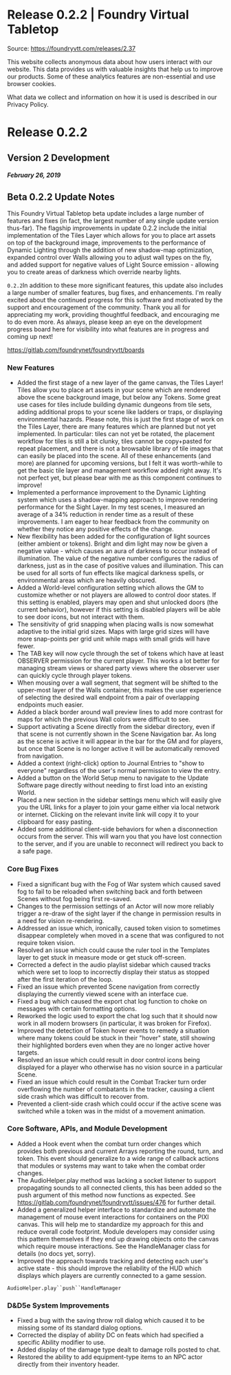 # Release 0.2.2 | Foundry Virtual Tabletop

Source: https://foundryvtt.com/releases/2.37

This website collects anonymous data about how users interact with our website. This data provides us with 
        valuable insights that help us to improve our products. Some of these analytics features are non-essential 
        and use browser cookies.

What data we collect and information on how it is used is described in our 
        Privacy Policy.


# Release 0.2.2


## Version 2 Development


##### February 26, 2019


## Beta 0.2.2 Update Notes

This Foundry Virtual Tabletop beta update includes a large number of features and fixes (in fact, the largest number of any single update version thus-far). The flagship improvements in update 0.2.2 include the initial implementation of the Tiles Layer which allows for you to place art assets on top of the background image, improvements to the performance of Dynamic Lighting through the addition of new shadow-map optimization, expanded control over Walls allowing you to adjust wall types on the fly, and added support for negative values of Light Source emission - allowing you to create areas of darkness which override nearby lights.

`0.2.2`In addition to these more significant features, this update also includes a large number of smaller features, bug fixes, and enhancements. I'm really excited about the continued progress for this software and motivated by the support and encouragement of the community. Thank you all for appreciating my work, providing thoughtful feedback, and encouraging me to do even more. As always, please keep an eye on the development progress board here for visibility into what features are in progress and coming up next!

https://gitlab.com/foundrynet/foundryvtt/boards


### New Features

- Added the first stage of a new layer of the game canvas, the Tiles Layer! Tiles allow you to place art assets in your scene which are rendered above the scene background image, but below any Tokens. Some great use cases for tiles include building dynamic dungeons from tile sets, adding additional props to your scene like ladders or traps, or displaying environmental hazards. Please note, this is just the first stage of work on the Tiles Layer, there are many features which are planned but not yet implemented. In particular: tiles can not yet be rotated, the placement workflow for tiles is still a bit clunky, tiles cannot be copy+pasted for repeat placement, and there is not a browsable library of tile images that can easily be placed into the scene. All of these enhancements (and more) are planned for upcoming versions, but I felt it was worth-while to get the basic tile layer and management workflow added right away. It's not perfect yet, but please bear with me as this component continues to improve!
- Implemented a performance improvement to the Dynamic Lighting system which uses a shadow-mapping approach to improve rendering performance for the Sight Layer. In my test scenes, I measured an average of a 34% reduction in render time as a result of these improvements. I am eager to hear feedback from the community on whether they notice any positive effects of the change.
- New flexibility has been added for the configuration of light sources (either ambient or tokens). Bright and dim light may now be given a negative value - which causes an aura of darkness to occur instead of illumination. The value of the negative number configures the radius of darkness, just as in the case of positive values and illumination. This can be used for all sorts of fun effects like magical darkness spells, or environmental areas which are heavily obscured.
- Added a World-level configuration setting which allows the GM to customize whether or not players are allowed to control door states. If this setting is enabled, players may open and shut unlocked doors (the current behavior), however if this setting is disabled players will be able to see door icons, but not interact with them.
- The sensitivity of grid snapping when placing walls is now somewhat adaptive to the initial grid sizes. Maps with large grid sizes will have more snap-points per grid unit while maps with small grids will have fewer.
- The TAB key will now cycle through the set of tokens which have at least OBSERVER permission for the current player. This works a lot better for managing stream views or shared party views where the observer user can quickly cycle through player tokens.
- When mousing over a wall segment, that segment will be shifted to the upper-most layer of the Walls container, this makes the user experience of selecting the desired wall endpoint from a pair of overlapping endpoints much easier.
- Added a black border around wall preview lines to add more contrast for maps for which the previous Wall colors were difficult to see.
- Support activating a Scene directly from the sidebar directory, even if that scene is not currently shown in the Scene Navigation bar. As long as the scene is active it will appear in the bar for the GM and for players, but once that Scene is no longer active it will be automatically removed from navigation.
- Added a context (right-click) option to Journal Entries to "show to everyone" regardless of the user's normal permission to view the entry.
- Added a button on the World Setup menu to navigate to the Update Software page directly without needing to first load into an existing World.
- Placed a new section in the sidebar settings menu which will easily give you the URL links for a player to join your game either via local network or internet. Clicking on the relevant invite link will copy it to your clipboard for easy pasting.
- Added some additional client-side behaviors for when a disconnection occurs from the server. This will warn you that you have lost connection to the server, and if you are unable to reconnect will redirect you back to a safe page.


### Core Bug Fixes

- Fixed a significant bug with the Fog of War system which caused saved fog to fail to be reloaded when switching back and forth between Scenes without fog being first re-saved.
- Changes to the permission settings of an Actor will now more reliably trigger a re-draw of the sight layer if the change in permission results in a need for vision re-rendering.
- Addressed an issue which, ironically, caused token vision to sometimes disappear completely when moved in a scene that was configured to not require token vision.
- Resolved an issue which could cause the ruler tool in the Templates layer to get stuck in measure mode or get stuck off-screen.
- Corrected a defect in the audio playlist sidebar which caused tracks which were set to loop to incorrectly display their status as stopped after the first iteration of the loop.
- Fixed an issue which prevented Scene navigation from correctly displaying the currently viewed scene with an interface cue.
- Fixed a bug which caused the export chat log function to choke on messages with certain formatting options.
- Reworked the logic used to export the chat log such that it should now work in all modern browsers (in particular, it was broken for Firefox).
- Improved the detection of Token hover events to remedy a situation where many tokens could be stuck in their "hover" state, still showing their highlighted borders even when they are no longer active hover targets.
- Resolved an issue which could result in door control icons being displayed for a player who otherwise has no vision source in a particular Scene.
- Fixed an issue which could result in the Combat Tracker turn order overflowing the number of combatants in the tracker, causing a client side crash which was difficult to recover from.
- Prevented a client-side crash which could occur if the active scene was switched while a token was in the midst of a movement animation.


### Core Software, APIs, and Module Development

- Added a Hook event when the combat turn order changes which provides both previous and current Arrays reporting the round, turn, and token. This event should generalize to a wide range of callback actions that modules or systems may want to take when the combat order changes.
- The AudioHelper.play method was lacking a socket listener to support propagating sounds to all connected clients, this has been added so the push argument of this method now functions as expected. See https://gitlab.com/foundrynet/foundryvtt/issues/476 for further detail.
- Added a generalized helper interface to standardize and automate the management of mouse event interactions for containers on the PIXI canvas. This will help me to standardize my approach for this and reduce overall code footprint. Module developers may consider using this pattern themselves if they end up drawing objects onto the canvas which require mouse interactions. See the HandleManager class for details (no docs yet, sorry).
- Improved the approach towards tracking and detecting each user's active state - this should improve the reliability of the HUD which displays which players are currently connected to a game session.

`AudioHelper.play``push``HandleManager`
### D&D5e System Improvements

- Fixed a bug with the saving throw roll dialog which caused it to be missing some of its standard dialog options.
- Corrected the display of ability DC on feats which had specified a specific Ability modifier to use.
- Added display of the damage type dealt to damage rolls posted to chat.
- Restored the ability to add equipment-type items to an NPC actor directly from their inventory header.

